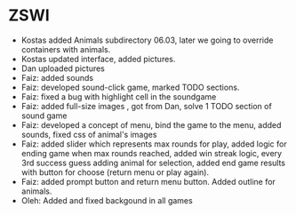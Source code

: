 # ZSWI

+ Kostas added Animals subdirectory 06.03, later we going to override containers with animals.
+ Kostas updated interface, added pictures.
+ Dan uploaded pictures
+ Faiz: added sounds
+ Faiz: developed sound-click game, marked TODO sections.
+ Faiz: fixed a bug with highlight cell in the soundgame
+ Faiz: added full-size images , got from Dan, solve 1 TODO section of sound game 
+ Faiz: developed a concept of menu, bind the game to the menu, added sounds, fixed css of animal's images
+ Faiz: added slider which represents max rounds for play, 
		added logic for ending game when max rounds reached,
		added win streak logic, every 3rd success guess adding animal for selection,
		added end game results with button for choose (return menu or play again).
+ Faiz: added prompt button and return menu button. Added outline for animals.
+ Oleh: Added and fixed backgound in all games
